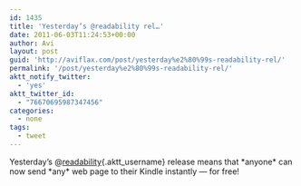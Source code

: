 ```yaml
---
id: 1435
title: 'Yesterday’s @readability rel…'
date: 2011-06-03T11:24:53+00:00
author: Avi
layout: post
guid: 'http://aviflax.com/post/yesterday%e2%80%99s-readability-rel/'
permalink: '/post/yesterday%e2%80%99s-readability-rel/'
aktt_notify_twitter:
  - 'yes'
aktt_twitter_id:
  - "76670695987347456"
categories:
  - none
tags:
  - tweet
---
```

Yesterday’s @[readability](http://twitter.com/readability){.aktt_username} release means that \*anyone\* can now send \*any\* web page to their Kindle instantly — for free!
